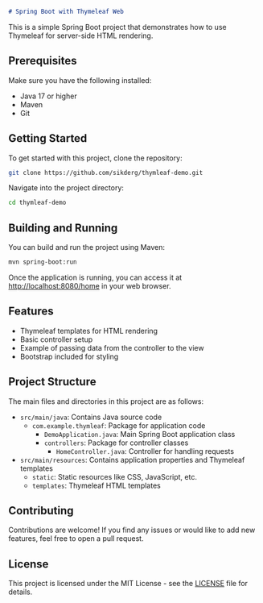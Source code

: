 ```markdown
# Spring Boot with Thymeleaf Web
```
This is a simple Spring Boot project that demonstrates how to use Thymeleaf for server-side HTML rendering.

## Prerequisites

Make sure you have the following installed:

- Java 17 or higher
- Maven
- Git

## Getting Started

To get started with this project, clone the repository:

```bash
git clone https://github.com/sikderg/thymleaf-demo.git
```

Navigate into the project directory:

```bash
cd thymleaf-demo
```

## Building and Running

You can build and run the project using Maven:

```bash
mvn spring-boot:run
```

Once the application is running, you can access it at [http://localhost:8080/home](http://localhost:8080/home) in your web browser.

## Features

- Thymeleaf templates for HTML rendering
- Basic controller setup
- Example of passing data from the controller to the view
- Bootstrap included for styling

## Project Structure

The main files and directories in this project are as follows:

- `src/main/java`: Contains Java source code
  - `com.example.thymleaf`: Package for application code
    - `DemoApplication.java`: Main Spring Boot application class
    - `controllers`: Package for controller classes
      - `HomeController.java`: Controller for handling requests
- `src/main/resources`: Contains application properties and Thymeleaf templates
  - `static`: Static resources like CSS, JavaScript, etc.
  - `templates`: Thymeleaf HTML templates

## Contributing

Contributions are welcome! If you find any issues or would like to add new features, feel free to open a pull request.

## License

This project is licensed under the MIT License - see the [LICENSE](LICENSE) file for details.
```

